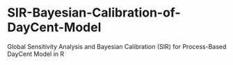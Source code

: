 # SIR-Bayesian-Calibration-of-DayCent-Model
Global Sensitivity Analysis and Bayesian Calibration (SIR) for Process-Based DayCent Model in R
